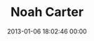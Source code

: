 ---
title: "Noah Carter"
date: 2013-01-06 18:02:46 00:00
permalink: /noahcarter
twitter: ""
likes: [1545]
id: 1722
gravatar: "http://www.gravatar.com/avatar/6d13654c47b563262e23979c09dd1b22"
---